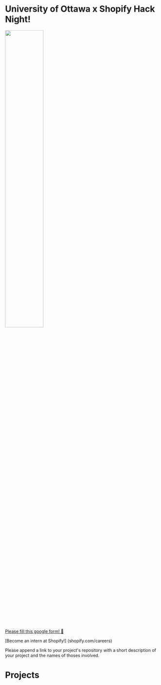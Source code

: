 # University of Ottawa x Shopify Hack Night!

<img src="http://www.hacoder.com/wp-content/uploads/2015/08/hacker-hacking-dark-hoodie.jpg" width="50%"/>

[Please fill this google form! :pineapple:](https://docs.google.com/forms/d/1Ww65_KwO5s5rliz-fnaXaC-QDQ48HlfGKwLLRW06ZKM/viewform?usp=send_form)

[Become an intern at Shopify!] (shopify.com/careers)

Please append a link to your project's repository with a short description of your project and the names of thoses involved.

# Projects
